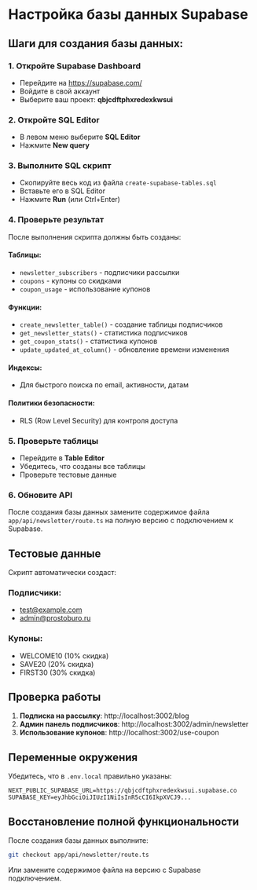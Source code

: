 # Настройка базы данных Supabase

## Шаги для создания базы данных:

### 1. Откройте Supabase Dashboard
- Перейдите на https://supabase.com/
- Войдите в свой аккаунт
- Выберите ваш проект: **qbjcdftphxredexkwsui**

### 2. Откройте SQL Editor
- В левом меню выберите **SQL Editor**
- Нажмите **New query**

### 3. Выполните SQL скрипт
- Скопируйте весь код из файла `create-supabase-tables.sql`
- Вставьте его в SQL Editor
- Нажмите **Run** (или Ctrl+Enter)

### 4. Проверьте результат
После выполнения скрипта должны быть созданы:

#### Таблицы:
- `newsletter_subscribers` - подписчики рассылки
- `coupons` - купоны со скидками
- `coupon_usage` - использование купонов

#### Функции:
- `create_newsletter_table()` - создание таблицы подписчиков
- `get_newsletter_stats()` - статистика подписчиков
- `get_coupon_stats()` - статистика купонов
- `update_updated_at_column()` - обновление времени изменения

#### Индексы:
- Для быстрого поиска по email, активности, датам

#### Политики безопасности:
- RLS (Row Level Security) для контроля доступа

### 5. Проверьте таблицы
- Перейдите в **Table Editor**
- Убедитесь, что созданы все таблицы
- Проверьте тестовые данные

### 6. Обновите API
После создания базы данных замените содержимое файла `app/api/newsletter/route.ts` на полную версию с подключением к Supabase.

## Тестовые данные

Скрипт автоматически создаст:

### Подписчики:
- test@example.com
- admin@prostoburo.ru

### Купоны:
- WELCOME10 (10% скидка)
- SAVE20 (20% скидка)  
- FIRST30 (30% скидка)

## Проверка работы

1. **Подписка на рассылку**: http://localhost:3002/blog
2. **Админ панель подписчиков**: http://localhost:3002/admin/newsletter
3. **Использование купонов**: http://localhost:3002/use-coupon

## Переменные окружения

Убедитесь, что в `.env.local` правильно указаны:
```
NEXT_PUBLIC_SUPABASE_URL=https://qbjcdftphxredexkwsui.supabase.co
SUPABASE_KEY=eyJhbGciOiJIUzI1NiIsInR5cCI6IkpXVCJ9...
```

## Восстановление полной функциональности

После создания базы данных выполните:
```bash
git checkout app/api/newsletter/route.ts
```

Или замените содержимое файла на версию с Supabase подключением. 